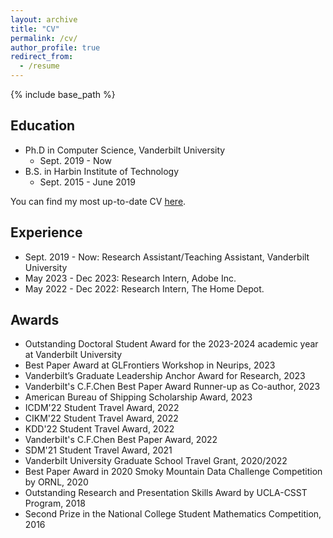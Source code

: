```yaml
---
layout: archive
title: "CV"
permalink: /cv/
author_profile: true
redirect_from:
  - /resume
---
```


{% include base_path %}

Education
-----
* Ph.D in Computer Science, Vanderbilt University
  * Sept. 2019 - Now
* B.S. in Harbin Institute of Technology
  * Sept. 2015 - June 2019

You can find my most up-to-date CV <a href='https://yuwang0103.github.io/_pages/CV.pdf' target="_blank">here</a>.


Experience
-----
* Sept. 2019 - Now: Research Assistant/Teaching Assistant, Vanderbilt University
* May 2023 - Dec 2023: Research Intern, Adobe Inc.
* May 2022 - Dec 2022: Research Intern, The Home Depot.


Awards
-----
* Outstanding Doctoral Student Award for the 2023-2024 academic year at Vanderbilt University
* Best Paper Award at GLFrontiers Workshop in Neurips, 2023
* Vanderbilt’s Graduate Leadership Anchor Award for Research, 2023
* Vanderbilt's C.F.Chen Best Paper Award Runner-up as Co-author, 2023
* American Bureau of Shipping Scholarship Award, 2023
* ICDM'22 Student Travel Award, 2022
* CIKM'22 Student Travel Award, 2022
* KDD'22 Student Travel Award, 2022
* Vanderbilt's C.F.Chen Best Paper Award, 2022
* SDM'21 Student Travel Award, 2021
* Vanderbilt University Graduate School Travel Grant, 2020/2022
* Best Paper Award in 2020 Smoky Mountain Data Challenge Competition by ORNL, 2020
* Outstanding Research and Presentation Skills Award by UCLA-CSST Program, 2018
* Second Prize in the National College Student Mathematics Competition, 2016
